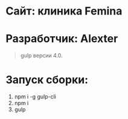 # Сайт: клиника Femina
# Разработчик: Alexter

> gulp версии 4.0.

# Запуск сборки:
1. npm i -g gulp-cli
3. npm i
4. gulp